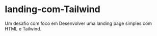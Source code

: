 # landing-com-Tailwind
Um desafio com foco em Desenvolver uma landing page simples com HTML e Tailwind.
